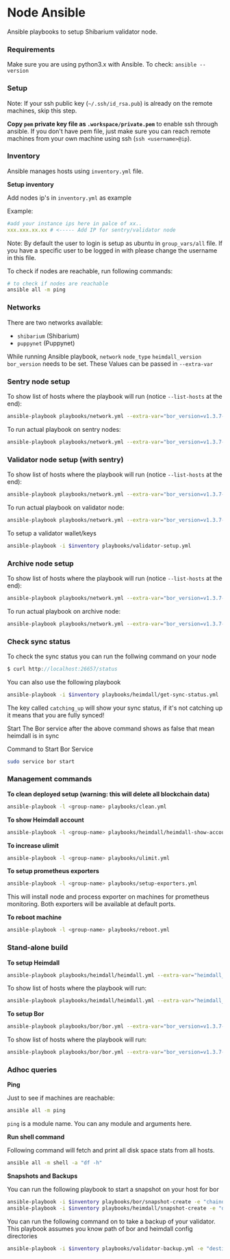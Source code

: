 # Node Ansible

Ansible playbooks to setup Shibarium validator node.

### Requirements

Make sure you are using python3.x with Ansible. To check: `ansible --version` 

### Setup

Note: If your ssh public key (`~/.ssh/id_rsa.pub`) is already on the remote machines, skip this step.

**Copy `pem` private key file as `.workspace/private.pem`** to enable ssh through ansible. If you don't have pem file, just make sure you can reach remote machines from your own machine using ssh (`ssh <username>@ip`). 

### Inventory

Ansible manages hosts using `inventory.yml` file.

**Setup inventory**

Add nodes ip's in `inventory.yml` as example

Example:

```yml
#add your instance ips here in palce of xx..
xxx.xxx.xx.xx # <----- Add IP for sentry/validator node

```

Note: By default the user to login is setup as ubuntu in `group_vars/all` file. If you have a specific user to be logged in with please change the username in this file.

To check if nodes are reachable, run following commands:

```bash
# to check if nodes are reachable
ansible all -m ping
```

### Networks

There are two networks available:

* `shibarium` (Shibarium)
* `puppynet` (Puppynet)

While running Ansible playbook, `network` `node_type` `heimdall_version` `bor_version` needs to be set. These Values can be passed in `--extra-var`

### Sentry node setup

To show list of hosts where the playbook will run (notice `--list-hosts` at the end):

```bash
ansible-playbook playbooks/network.yml --extra-var="bor_version=v1.3.7-bone heimdall_version=v1.0.7-bone network=shibarium node_type=sentry" --list-hosts
```

To run actual playbook on sentry nodes:

```bash
ansible-playbook playbooks/network.yml --extra-var="bor_version=v1.3.7-bone heimdall_version=v1.0.7-bone network=shibarium node_type=sentry"
```

### Validator node setup (with sentry)

To show list of hosts where the playbook will run (notice `--list-hosts` at the end):

```bash
ansible-playbook playbooks/network.yml --extra-var="bor_version=v1.3.7-bone heimdall_version=v1.0.7-bone network=shibarium node_type=validator" --list-hosts
```

To run actual playbook on validator node:

```bash
ansible-playbook playbooks/network.yml --extra-var="bor_version=v1.3.7-bone heimdall_version=v1.0.7-bone network=shibarium node_type=validator"
```

To setup a validator wallet/keys
```bash
ansible-playbook -i $inventory playbooks/validator-setup.yml
```


### Archive node setup 

To show list of hosts where the playbook will run (notice `--list-hosts` at the end):

```bash
ansible-playbook playbooks/network.yml --extra-var="bor_version=v1.3.7-bone heimdall_version=v1.0.7-bone network=shibarium node_type=archive" --list-hosts
```

To run actual playbook on archive node:

```bash
ansible-playbook playbooks/network.yml --extra-var="bor_version=v1.3.7-bone heimdall_version=v1.0.7-bone network=shibarium node_type=archive"
```

### Check sync status

To check the sync status you can run the follwing command on your node

```js
$ curl http://localhost:26657/status
```
You can also use the following playbook
```bash
ansible-playbook -i $inventory playbooks/heimdall/get-sync-status.yml
```

The key called `catching_up` will show your sync status, if it's not catching up it means that you are fully synced!

Start The Bor service after the above command shows as false that mean heimdall is in sync

Command to Start Bor Service
```bash
sudo service bor start
```
### Management commands

**To clean deployed setup (warning: this will delete all blockchain data)**

```bash
ansible-playbook -l <group-name> playbooks/clean.yml
```

**To show Heimdall account**

```bash
ansible-playbook -l <group-name> playbooks/heimdall/heimdall-show-account.yml
```

**To increase ulimit**

```bash
ansible-playbook -l <group-name> playbooks/ulimit.yml
```

**To setup prometheus exporters**

```bash
ansible-playbook -l <group-name> playbooks/setup-exporters.yml
```

This will install node and process exporter on machines for prometheus monitoring. Both exporters will be available at default ports.

**To reboot machine**

```bash
ansible-playbook -l <group-name> playbooks/reboot.yml
```

### Stand-alone build

**To setup Heimdall**

```bash
ansible-playbook playbooks/heimdall/heimdall.yml --extra-var="heimdall_version=v1.0.7-bone network=shibarium node_type=sentry"
```

To show list of hosts where the playbook will run:

```bash
ansible-playbook playbooks/heimdall/heimdall.yml --extra-var="heimdall_version=v1.0.7-bone network=shibarium node_type=sentry" --list-hosts
```

**To setup Bor**

```bash
ansible-playbook playbooks/bor/bor.yml --extra-var="bor_version=v1.3.7-bone network=shibarium node_type=sentry"
```

To show list of hosts where the playbook will run:

```bash
ansible-playbook playbooks/bor/bor.yml --extra-var="bor_version=v1.3.7-bone network=shibarium node_type=sentry" --list-hosts
```

### Adhoc queries

**Ping**

Just to see if machines are reachable:

```bash
ansible all -m ping
```

`ping` is a module name. You can any module and arguments here.

**Run shell command**

Following command will fetch and print all disk space stats from all hosts.


```bash
ansible all -m shell -a "df -h"
```

**Snapshots and Backups**

You can run the following playbook to start a snapshot on your host for bor
```bash
ansible-playbook -i $inventory playbooks/bor/snapshot-create -e "chaindata=$path target=$target_save_dir"
ansible-playbook -i $inventory playbooks/heimdall/snapshot-create -e "data=$path target=$target_save_dir"
```

You can run the following command on to take a backup of your validator. This playbook assumes you know path of bor and heimdall config directories
```bash
ansible-playbook -i $inventory playbooks/validator-backup.yml -e "destination=$WHERE_YOU_WANT_TO_SAVE_LOCALLY bor_path=PATH_TO_YOUR_BOR_INSTALL heimdall_path=PATH_TO_YOUR_HEIMDALL_PATH"
```
